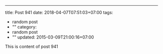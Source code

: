 ---
title: Post 941
date: 2018-04-07T07:51:03+07:00
tags:
  - random post
  - ""
category:
  - random post
  - ""
updated: 2015-03-09T21:00:16+07:00

This is content of post 941